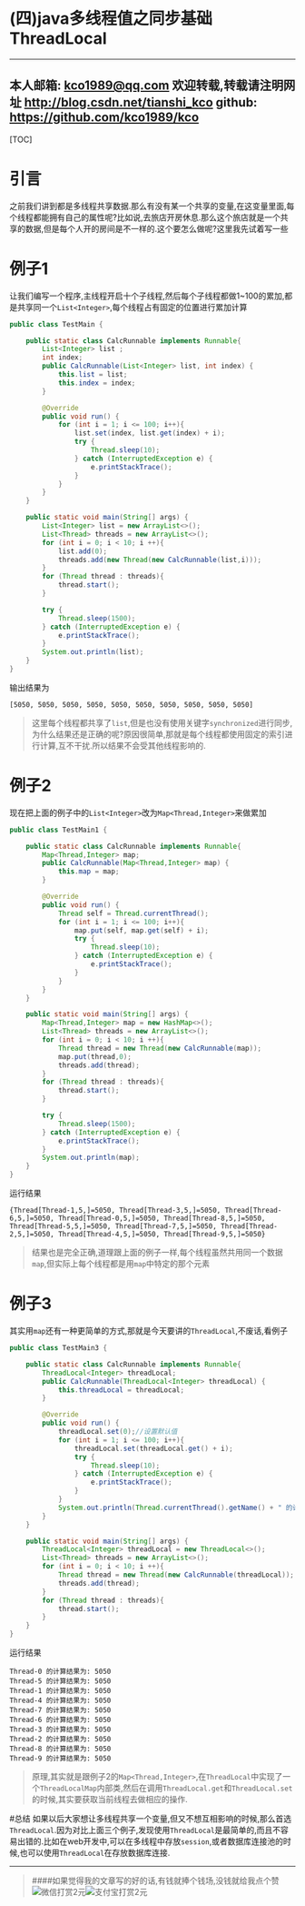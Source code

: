 (四)java多线程值之同步基础ThreadLocal
=====================================

---
本人邮箱: <kco1989@qq.com>
欢迎转载,转载请注明网址 <http://blog.csdn.net/tianshi_kco>
github: <https://github.com/kco1989/kco>
---

[TOC]

# 引言
之前我们讲到都是多线程共享数据.那么有没有某一个共享的变量,在这变量里面,每个线程都能拥有自己的属性呢?比如说,去旅店开房休息.那么这个旅店就是一个共享的数据,但是每个人开的房间是不一样的.这个要怎么做呢?这里我先试着写一些

# 例子1
让我们编写一个程序,主线程开启十个子线程,然后每个子线程都做1~100的累加,都是共享同一个`List<Integer>`,每个线程占有固定的位置进行累加计算

```java
public class TestMain {

    public static class CalcRunnable implements Runnable{
        List<Integer> list ;
        int index;
        public CalcRunnable(List<Integer> list, int index) {
            this.list = list;
            this.index = index;
        }

        @Override
        public void run() {
            for (int i = 1; i <= 100; i++){
                list.set(index, list.get(index) + i);
                try {
                    Thread.sleep(10);
                } catch (InterruptedException e) {
                    e.printStackTrace();
                }
            }
        }
    }

    public static void main(String[] args) {
        List<Integer> list = new ArrayList<>();
        List<Thread> threads = new ArrayList<>();
        for (int i = 0; i < 10; i ++){
            list.add(0);
            threads.add(new Thread(new CalcRunnable(list,i)));
        }
        for (Thread thread : threads){
            thread.start();
        }

        try {
            Thread.sleep(1500);
        } catch (InterruptedException e) {
            e.printStackTrace();
        }
        System.out.println(list);
    }
}
```
输出结果为

```
[5050, 5050, 5050, 5050, 5050, 5050, 5050, 5050, 5050, 5050]
```

>这里每个线程都共享了`list`,但是也没有使用关键字`synchronized`进行同步,为什么结果还是正确的呢?原因很简单,那就是每个线程都使用固定的索引进行计算,互不干扰.所以结果不会受其他线程影响的.

# 例子2
现在把上面的例子中的`List<Integer>`改为`Map<Thread,Integer>`来做累加

```java
public class TestMain1 {

    public static class CalcRunnable implements Runnable{
        Map<Thread,Integer> map;
        public CalcRunnable(Map<Thread,Integer> map) {
            this.map = map;
        }

        @Override
        public void run() {
            Thread self = Thread.currentThread();
            for (int i = 1; i <= 100; i++){
                map.put(self, map.get(self) + i);
                try {
                    Thread.sleep(10);
                } catch (InterruptedException e) {
                    e.printStackTrace();
                }
            }
        }
    }

    public static void main(String[] args) {
        Map<Thread,Integer> map = new HashMap<>();
        List<Thread> threads = new ArrayList<>();
        for (int i = 0; i < 10; i ++){
            Thread thread = new Thread(new CalcRunnable(map));
            map.put(thread,0);
            threads.add(thread);
        }
        for (Thread thread : threads){
            thread.start();
        }

        try {
            Thread.sleep(1500);
        } catch (InterruptedException e) {
            e.printStackTrace();
        }
        System.out.println(map);
    }
}

```

运行结果

```
{Thread[Thread-1,5,]=5050, Thread[Thread-3,5,]=5050, Thread[Thread-6,5,]=5050, Thread[Thread-0,5,]=5050, Thread[Thread-8,5,]=5050, Thread[Thread-5,5,]=5050, Thread[Thread-7,5,]=5050, Thread[Thread-2,5,]=5050, Thread[Thread-4,5,]=5050, Thread[Thread-9,5,]=5050}
```

>结果也是完全正确,道理跟上面的例子一样,每个线程虽然共用同一个数据`map`,但实际上每个线程都是用`map`中特定的那个元素

# 例子3
其实用`map`还有一种更简单的方式,那就是今天要讲的`ThreadLocal`,不废话,看例子

```java
public class TestMain3 {

    public static class CalcRunnable implements Runnable{
        ThreadLocal<Integer> threadLocal;
        public CalcRunnable(ThreadLocal<Integer> threadLocal) {
            this.threadLocal = threadLocal;
        }

        @Override
        public void run() {
            threadLocal.set(0);//设置默认值
            for (int i = 1; i <= 100; i++){
                threadLocal.set(threadLocal.get() + i);
                try {
                    Thread.sleep(10);
                } catch (InterruptedException e) {
                    e.printStackTrace();
                }
            }
            System.out.println(Thread.currentThread().getName() + " 的计算结果为: " + threadLocal.get());
        }
    }

    public static void main(String[] args) {
        ThreadLocal<Integer> threadLocal = new ThreadLocal<>();
        List<Thread> threads = new ArrayList<>();
        for (int i = 0; i < 10; i ++){
            Thread thread = new Thread(new CalcRunnable(threadLocal));
            threads.add(thread);
        }
        for (Thread thread : threads){
            thread.start();
        }
    }
}
```

运行结果

```
Thread-0 的计算结果为: 5050
Thread-5 的计算结果为: 5050
Thread-1 的计算结果为: 5050
Thread-4 的计算结果为: 5050
Thread-7 的计算结果为: 5050
Thread-6 的计算结果为: 5050
Thread-3 的计算结果为: 5050
Thread-2 的计算结果为: 5050
Thread-8 的计算结果为: 5050
Thread-9 的计算结果为: 5050
```

>原理,其实就是跟例子2的`Map<Thread,Integer>`,在`ThreadLocal`中实现了一个`ThreadLocalMap`内部类,然后在调用`ThreadLocal.get`和`ThreadLocal.set`的时候,其实要获取当前线程去做相应的操作.


#总结
如果以后大家想让多线程共享一个变量,但又不想互相影响的时候,那么首选`ThreadLocal`.因为对比上面三个例子,发现使用`ThreadLocal`是最简单的,而且不容易出错的.比如在web开发中,可以在多线程中存放`session`,或者数据库连接池的时候,也可以使用`ThreadLocal`在存放数据库连接.


---
>####如果觉得我的文章写的好的话,有钱就捧个钱场,没钱就给我点个赞
>![微信打赏2元](http://img.blog.csdn.net/20161028223820526)![支付宝打赏2元](http://img.blog.csdn.net/20161028223845557)